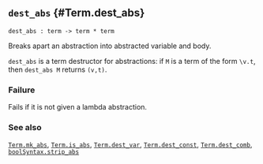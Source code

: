 ## `dest_abs` {#Term.dest_abs}


```
dest_abs : term -> term * term
```



Breaks apart an abstraction into abstracted variable and body.


`dest_abs` is a term destructor for abstractions: if `M` is a term of
the form `\v.t`, then `dest_abs M` returns `(v,t)`.

### Failure

Fails if it is not given a lambda abstraction.

### See also

[`Term.mk_abs`](#Term.mk_abs), [`Term.is_abs`](#Term.is_abs), [`Term.dest_var`](#Term.dest_var), [`Term.dest_const`](#Term.dest_const), [`Term.dest_comb`](#Term.dest_comb), [`boolSyntax.strip_abs`](#boolSyntax.strip_abs)

